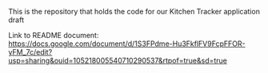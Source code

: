 This is the repository that holds the code for our Kitchen Tracker application draft

Link to README document:
https://docs.google.com/document/d/1S3FPdme-Hu3FkflFV9FcpFFOR-yFM_7c/edit?usp=sharing&ouid=105218005540710290537&rtpof=true&sd=true
